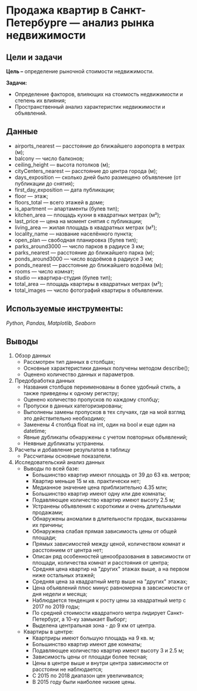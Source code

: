 # Продажа квартир в Санкт-Петербурге — анализ рынка недвижимости

## Цели и задачи

**Цель –** определение рыночной стоимости недвижимости.

**Задачи:**
- Определение факторов, влияющих на стоимость недвижимости и степень их влияния;
- Пространственный анализ характеристик недвижимости и объявлений.

## Данные
* airports_nearest — расстояние до ближайшего аэропорта в метрах (м);
* balcony — число балконов;
* ceiling_height — высота потолков (м);
* cityCenters_nearest — расстояние до центра города (м);
* days_exposition — сколько дней было размещено объявление (от публикации до снятия);
* first_day_exposition — дата публикации;
* floor — этаж;
* floors_total — всего этажей в доме;
* is_apartment — апартаменты (булев тип);
* kitchen_area — площадь кухни в квадратных метрах (м²);
* last_price — цена на момент снятия с публикации;
* living_area — жилая площадь в квадратных метрах (м²);
* locality_name — название населённого пункта;
* open_plan — свободная планировка (булев тип);
* parks_around3000 — число парков в радиусе 3 км;
* parks_nearest — расстояние до ближайшего парка (м);
* ponds_around3000 — число водоёмов в радиусе 3 км;
* ponds_nearest — расстояние до ближайшего водоёма (м);
* rooms — число комнат;
* studio — квартира-студия (булев тип);
* total_area — площадь квартиры в квадратных метрах (м²);
* total_images — число фотографий квартиры в объявлении.

## Используемые инструменты: 
*Python, Pandas, Matplotlib, Seaborn*

## Выводы
1. Обзор данных
    - Рассмотрен тип данных в столбцах;
    - Основные характеристики данных получены методом describe();
    - Оценено количество данных и параметров.
2. Предобработка данных
    - Названия столбцов переименованы в более удобный стиль, а также приведены к одному регистру;
    - Оценено количество пропусков по каждому столбцу;
    - Пропуски в данных категоризированы;
    - Выполнены замены пропусков в тех случаях, где на мой взгляд это действительно необходимо;
    - Заменены 4 столбца float на int, один на bool и еще один на datetime;
    - Явные дубликаты обнаружены с учетом повторных объявлений;
    - Неявные дубликаты устранены.
3. Расчеты и добавление результатов в таблицу
    - Рассчитаны основные показатели.
4. Исследовательский анализ данных
    - Выводы по всей базе:
        - Большинство квартир имеют площадь от 39 до 63 кв. метров;
        - Квартир меньше 15 м кв. практически нет;
        - Медианное значение цена приблизительно 4.35 млн;
        - Большинство квартир имеют одну или две комнаты;
        - Подавляющее количество квартир имеют высоту 2.5 м;
        - Устранены объявления с короткими и очень длительными продажами;
        - Обнаружены аномалии в длительности продаж, высказанны их причины;
        - Обнаружена слабая прямая зависимость цены от общей площади;
        - Прямых зависимостей между ценой, количеством комнат и расстоянием от центра нет;
        - Описан ряд особенностей ценообразования в зависимости от площади, количества комнат и расстояния от центра;
        - Средняя цена квартир на "других" этажах выше, а на первом ниже остальных этажей;
        - Средняя цена за квадратный метр выше на "других" этажах;
        - Цена объявлений плюс минус равномерна в завсисимости от дня недели и месяца;
        - Наблюдается тенденция к росту цены за квадратный метр с 2017 по 2019 годы;
        - По средней стоимости квадратного метра лидирует Санкт-Петербург, а 10-ку замыкает Выборг;
        - Выделена центральная зона - до 9 км от центра.
    - Квартиры в центре:
        - Квартриры имеют большую площадь на 9 кв. м;
        - Большинство квартир имеют две комнаты;
        - Подавляющее количество квартир имеют высоту 3 и 2.5 м;
        - Зависимость цены от площади более тесная;
        - Цены в центре выше и внутри центра зависимости от расстояни не наблюдается;
        - С 2015 по 2018 диапазон цен увеличивался;
        - В 2015 году были наиболее низкие цены.
